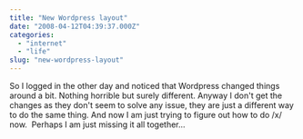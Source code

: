 ```yaml
---
title: "New Wordpress layout"
date: "2008-04-12T04:39:37.000Z"
categories: 
  - "internet"
  - "life"
slug: "new-wordpress-layout"
---
```


So I logged in the other day and noticed that Wordpress changed things around a bit. Nothing horrible but surely different. Anyway I don't get the changes as they don't seem to solve any issue, they are just a different way to do the same thing. And now I am just trying to figure out how to do /x/ now.  Perhaps I am just missing it all together...
